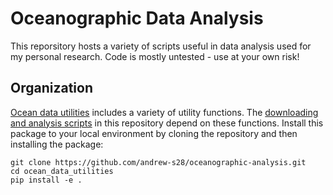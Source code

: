 # Oceanographic Data Analysis

This reporsitory hosts a variety of scripts useful in data analysis used for my personal research. Code is mostly untested - use at your own risk! 

## Organization

[Ocean data utilities](https://github.com/andrew-s28/oceanographic-analysis/tree/main/ocean_data_utilities) includes a variety of utility functions. The [downloading and analysis scripts](https://github.com/andrew-s28/oceanographic-analysis/tree/main/download) in this repository depend on these functions. Install this package to your local environment by cloning the repository and then installing the package:
```
git clone https://github.com/andrew-s28/oceanographic-analysis.git
cd ocean_data_utilities
pip install -e .
```